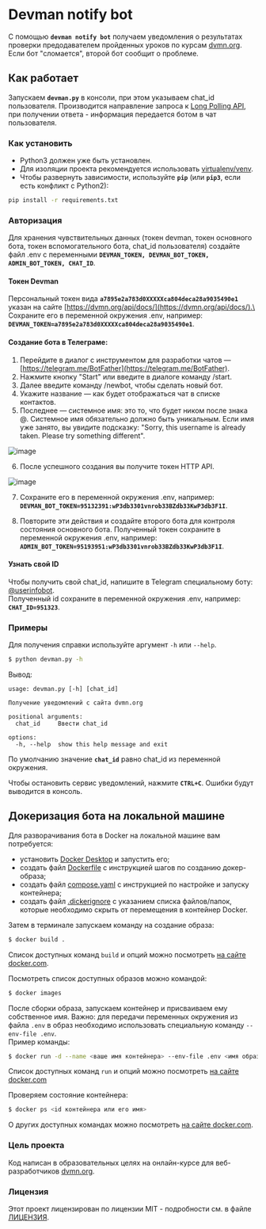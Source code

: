 # Devman notify bot 
С помощью **`devman notify bot`** получаем уведомления о результатах проверки предодавателем пройденных 
уроков по курсам  [dvmn.org](https://dvmn.org). Если бот "сломается", второй бот сообщит о проблеме.

## Как работает
Запускаем **`devman.py`** в консоли, при этом указываем chat_id пользователя. Производится направление запроса к [Long 
Polling API](https://dvmn.org/api/docs/), при получении ответа - информация передается ботом в чат пользователя. 

### Как установить
* Python3 должен уже быть установлен.
* Для изоляции проекта рекомендуется использовать [virtualenv/venv](https://docs.python.org/3/library/venv.html).
* Чтобы развернуть зависимости, используйте **`pip`** (или **`pip3`**, если есть конфликт с Python2):

```bash
pip install -r requirements.txt
```
### Авторизация
Для хранения чувствительных данных (токен devman, токен основного бота, токен вспомогательного бота, chat_id пользователя) создайте файл .env 
с переменными **`DEVMAN_TOKEN, DEVMAN_BOT_TOKEN, ADMIN_BOT_TOKEN, CHAT_ID`**.

#### Токен Devman
Персональный токен вида **`a7895e2a783d0XXXXXca804deca28a9035490e1`** указан на 
сайте [https://dvmn.org/api/docs/](https://dvmn.org/api/docs/).\
Сохраните его в переменной окружения .env, например:
**```DEVMAN_TOKEN=a7895e2a783d0XXXXXca804deca28a9035490e1```**.

#### Создание бота в Телеграме:

1. Перейдите в диалог с инструментом для разработки чатов — [https://telegram.me/BotFather](https://telegram.me/BotFather).
2. Нажмите кнопку "Start" или введите в диалоге команду /start.
3. Далее введите команду /newbot, чтобы сделать новый бот.
4. Укажите название — как будет отображаться чат в списке контактов.
5. Последнее — системное имя: это то, что будет ником после знака @. 
Cистемное имя обязательно должно быть уникальным. Если имя уже занято, вы увидите подсказку: "Sorry, this username is already taken. 
Please try something different".

![image](https://developers.sber.ru/help/assets/ideal-img/telegram-chat-bot.32e2f94.941.png)

6. После успешного создания вы получите токен HTTP API. 

![image](https://developers.sber.ru/help/assets/ideal-img/ti1.12da233.939.png)

7. Сохраните его в переменной окружения .env, например:
**```DEVMAN_BOT_TOKEN=95132391:wP3db3301vnrob33BZdb33KwP3db3F1I```**.

8. Повторите эти действия и создайте второго бота для контроля состояния основного бота. Полученный токен сохраните
в переменной окружения .env, например:
**```ADMIN_BOT_TOKEN=95193951:wP3db3301vnrob33BZdb33KwP3db3F1I```**.

#### Узнать свой ID
Чтобы получить свой chat_id, напишите в Telegram специальному боту: [@userinfobot](https://telegram.me/userinfobot).\
Полученный id сохраните в переменной окружения .env, например:
**```CHAT_ID=951323```**.

### Примеры
Для получения справки используйте аргумент ```-h``` или ```--help```.
 
```bash
$ python devman.py -h
```
Вывод:
```
usage: devman.py [-h] [chat_id]

Получение уведомлений с сайта dvmn.org

positional arguments:
  chat_id     Ввести chat_id

options:
  -h, --help  show this help message and exit
```
По умолчанию значение **`chat_id`** равно chat_id из переменной окружения.

Чтобы остановить сервис уведомлений, нажмите **`CTRL+C`**.
Ошибки будут выводится в консоль.

## Докеризация бота на локальной машине

Для разворачивания бота в Docker на локальной машине вам потребуется:
* установить [Docker Desktop](https://docs.docker.com/desktop/) и запустить его;
* создать файл [Dockerfile](Dockerfile) с инструкцией шагов по созданию докер-образа;
* создать файл [compose.yaml](compose.yaml) с инструкцией по настройке и запуску контейнера;
* создать файл [.dickerignore](.dockerignore) с указанием списка файлов/папок,
которые необходимо скрыть от перемещения в контейнер Docker.

Затем в терминале запускаем команду на создание образа:
```bash
$ docker build .
```
Список доступных команд ```build``` и опций можно посмотреть [на сайте docker.com](https://docs.docker.com/engine/reference/commandline/build/).

Посмотреть список доступных образов можно командой:
```bash
$ docker images
```

После сборки образа, запускаем контейнер и присваиваем ему собственное имя.
Важно: для передачи переменных окружения из файла ```.env``` в образ необходимо использовать 
специальную команду ```--env-file .env```. \
Пример команды:
```bash
$ docker run -d --name <ваше имя контейнера> --env-file .env <имя образа или его id> env
```
Список доступных команд ```run``` и опций можно посмотреть [на сайте docker.com](https://docs.docker.com/engine/reference/commandline/run/)

Проверяем состояние контейнера:
```bash
$ docker ps <id контейнера или его имя>
```

О других доступных командах можно посмотреть [на сайте docker.com](https://docs.docker.com/engine/reference/commandline/cli/).

### Цель проекта

Код написан в образовательных целях на онлайн-курсе для веб-разработчиков [dvmn.org](https://dvmn.org).

### Лицензия

Этот проект лицензирован по лицензии MIT - подробности см. в файле [ЛИЦЕНЗИЯ](LICENSE).
